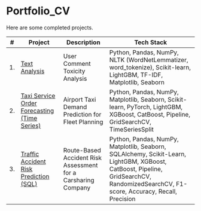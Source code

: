 # Portfolio_CV
Here are some completed projects.

| #    | Project                | Description                                                      | Tech Stack                                                         |
| ---- | ------------------------------------------------------------ | ------------------------------------------------------------ | ------------------------------------------------------------ |
| 1.   | [Text Analysis](https://github.com/MariaOnatskaya/Portfolio_CV/tree/main/Text%20Analysis) | User Comment Toxicity Analysis | Python, Pandas, NumPy, NLTK (WordNetLemmatizer, word_tokenize), Scikit-learn, LightGBM, TF-IDF, Matplotlib, Seaborn       |
| 2.   | [Taxi Service Order Forecasting (Time Series)](https://github.com/MariaOnatskaya/Portfolio_CV/tree/main/Order%20Forecasting%20(Time%20Series)) | Airport Taxi Demand Prediction for Fleet Planning | Python, Pandas, NumPy, Matplotlib, Seaborn, Scikit-learn, PyTorch, LightGBM, XGBoost, CatBoost, Pipeline, GridSearchCV, TimeSeriesSplit |
| 3.   | [Traffic Accident Risk Prediction (SQL)](ссылкаhttps://github.com/aq2003/Portfolio/tree/main/Analyzing%20Texts) | Route-Based Accident Risk Assessment for a Carsharing Company            | Python, Pandas, NumPy, Matplotlib, Seaborn, SQLAlchemy, Scikit-Learn, LightGBM, XGBoost, CatBoost, Pipeline, GridSearchCV, RandomizedSearchCV, F1-score, Accuracy, Recall, Precision |
